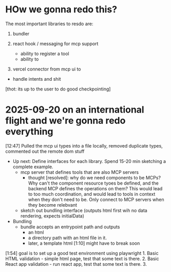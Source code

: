 # HOw we gonna redo this?

The most important libraries to resdo are:
1) bundler

2) react hook / messaging for mcp support  
    - ability to register a tool
    - ability to

3) vercel connector from mcp ui to
- handle intents and shit

[thot: its up to the user to do good checkpointing]


# 2025-09-20 on an international flight and we're gonna redo everything 

[12:47] Pulled the mcp ui types into a file locally, removed duplicate types, commented out the remote dom stuff
- Up next: Define interfaces for each library. Spend 15-20 min sketching a complete example.
    - mcp server that defines tools that are also MCP servers
        - thought [resolved]: why do we need components to be MCPs? Why can't the component resource tyoes be defined, and the backend MCP defines the operations on them? This would lead to too much coordination, and would lead to tools in context when they don't need to be. Only connect to MCP servers when they become relebvant
    - sketch out bundling interface (outputs html first wih no data rendering, expects initialData)
- Bundling
    - bundle accepts an entrypoint path and outputs 
        - an html
        - a directory path with an html file in it.
        - later, a template html
[1:10] might have to break soon

[1:54] goal is to set up a good test environment using playwright
    1. Basic HTML validation
        - simple html page, test that some text is there.
    2. Basic React app validation
        - run react app, test that some text is there.
    3. 